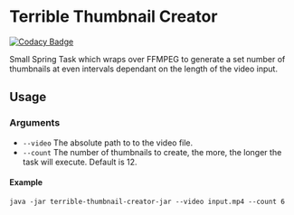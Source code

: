 # Terrible Thumbnail Creator

[![Codacy Badge](https://api.codacy.com/project/badge/Grade/5f5c265f16e849e7ad3501a120610df2)](https://app.codacy.com/manual/peavers/terrible-thumbnail-creator?utm_source=github.com&utm_medium=referral&utm_content=peavers/terrible-thumbnail-creator&utm_campaign=Badge_Grade_Dashboard)

Small Spring Task which wraps over FFMPEG to generate a set number of thumbnails at even intervals dependant on the length of the video input.

## Usage

### Arguments
* `--video` The absolute path to to the video file.
* `--count` The number of thumbnails to create, the more, the longer the task will execute. Default is 12.

#### Example
```shell script
java -jar terrible-thumbnail-creator-jar --video input.mp4 --count 6
```
